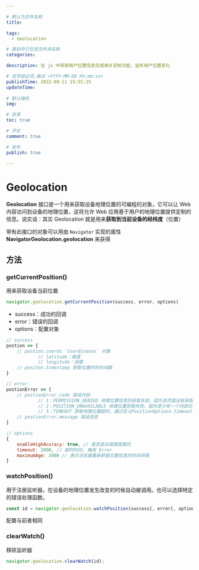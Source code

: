 ```yaml
---

# 默认为文件名称
title: 

tags:
  - Geolocation

# 类别中已包含文件夹名称
categories:

description: 在 js 中获取用户位置信息完成相关定制功能，监听用户位置变化

# 该字段必须,格式 <YYYY-MM-DD hh:mm:ss>
publishTime: 2022-09-11 15:55:25
updateTime:
 
# 默认随机
img: 

# 目录
toc: true

# 评论
comment: true

# 发布
publish: true

---
```


# Geolocation

**Geolocation** 接口是一个用来获取设备地理位置的可编程的对象，它可以让 Web 内容访问到设备的地理位置，这将允许 Web 应用基于用户的地理位置提供定制的信息。说实话：其实 Geolocation 就是用来**获取到当前设备的经纬度**（位置）

带有此接口的对象可以用由 `Navigator` 实现的属性 **NavigatorGeolocation.geolocation** 来获得



## 方法

### getCurrentPosition()

用来获取设备当前位置

```js
navigator.geolocation.getCurrentPosition(success, error, options)
```

- success：成功的回调
- error：错误的回调
- options：配置对象

```js
// success
postion => {
    // postion.coords `Coordinates` 对象
    		// latitude：维度
    		// longitude：经度
    // positon.timestamp 获取位置时的时间戳
}

// error
postionError => {
    // postionError.code 错误代码
    		// 1：PERMISSION_DENIED 地理位置信息的获取失败，因为该页面没有获取地理位置信息的权限。
    		// 2：POSITION_UNAVAILABLE 地理位置获取失败，因为至少有一个内部位置源返回一个内部错误。
    		// 3：TIMEOUT 获取地理位置超时，通过定义PositionOptions.timeout 来设置获取地理位置的超时时长。
    // postionError.message 错误信息
}

// options
{
    enableHighAcuracy: true, // 是否启动高精度模式
    timeout: 2000, // 超时时间, 触发 Error
    maximumAge: 2000 // 表示浏览器重新获取位置信息的时间间隔
}
```



### watchPosition()

用于注册监听器，在设备的地理位置发生改变的时候自动被调用。也可以选择特定的错误处理函数。

```js
const id = navigator.geolocation.watchPosition(success[, error[, options]])
```

配置与前者相同

### clearWatch()

移除监听器

```js
navigator.geolocation.clearWatch(id);
```

















